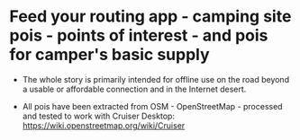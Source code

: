 # Feed your routing app - camping site pois - points of interest - and pois for camper's basic supply

- The whole story is primarily intended for offline use on the road beyond a usable or affordable connection and in the Internet desert.

- All pois have been extracted from OSM - OpenStreetMap - processed and tested to work with Cruiser Desktop: https://wiki.openstreetmap.org/wiki/Cruiser
